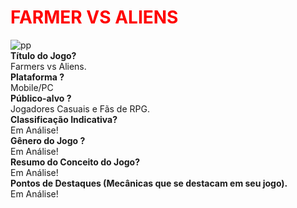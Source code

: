 # <font color='red'>FARMER VS ALIENS</font>

<img src="https://i.ibb.co/vXQYsfn/pp.jpg" alt="pp" border="0">

<div><b>Título do Jogo?</b></div>
    <div>Farmers vs Aliens.</div>

<div><b>Plataforma ?</b></div>
    <div>Mobile/PC</div>

<div><b>Público-alvo ?</b></div>
    <div>Jogadores Casuais e Fãs de RPG.</div>

<div><b>Classificação Indicativa?</b></div>
    <div>Em Análise!</div>
    
<div><b>Gênero do Jogo ?</b></div>
    <div>Em Análise!</div>

<div><b>Resumo do Conceito do Jogo?</b></div>
    <div>Em Análise!</div>

<div><b>Pontos de Destaques (Mecânicas que se destacam em seu jogo).</b></div>
    <div>Em Análise!</div>


